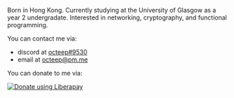 Born in Hong Kong. Currently studying at the University of Glasgow as a year 2 undergradate.
Interested in networking, cryptography, and functional programming.

You can contact me via:
- discord at [octeep#9530](https://discord.com/app)
- email at [octeep@pm.me](mailto:octeep@pm.me)

You can donate to me via:


<noscript><a href="https://liberapay.com/octeep/donate"><img alt="Donate using Liberapay" src="https://liberapay.com/assets/widgets/donate.svg"></a>
